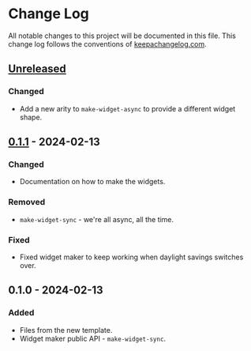 # Change Log
All notable changes to this project will be documented in this file. This change log follows the conventions of [keepachangelog.com](http://keepachangelog.com/).

## [Unreleased]
### Changed
- Add a new arity to `make-widget-async` to provide a different widget shape.

## [0.1.1] - 2024-02-13
### Changed
- Documentation on how to make the widgets.

### Removed
- `make-widget-sync` - we're all async, all the time.

### Fixed
- Fixed widget maker to keep working when daylight savings switches over.

## 0.1.0 - 2024-02-13
### Added
- Files from the new template.
- Widget maker public API - `make-widget-sync`.

[Unreleased]: https://sourcehost.site/your-name/clojuremicro/compare/0.1.1...HEAD
[0.1.1]: https://sourcehost.site/your-name/clojuremicro/compare/0.1.0...0.1.1
